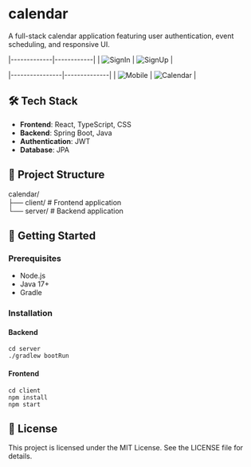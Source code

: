 # calendar

A full-stack calendar application featuring user authentication, event scheduling, and responsive UI.

|-------------|------------|
| ![SignIn](https://calendar-front-dev.s3.ap-northeast-2.amazonaws.com/images/signup.gif) | ![SignUp](https://calendar-front-dev.s3.ap-northeast-2.amazonaws.com/images/signin.gif) |


|----------------|--------------|
| ![Mobile](./images/mobile.gif) | ![Calendar](./images/calendar.gif) |



## 🛠️ Tech Stack

- **Frontend**: React, TypeScript, CSS
- **Backend**: Spring Boot, Java
- **Authentication**: JWT
- **Database**: JPA

## 📁 Project Structure

calendar/ 
<br>├── client/ # Frontend application
<br>└── server/ # Backend application

## 🚀 Getting Started

### Prerequisites

- Node.js
- Java 17+
- Gradle

### Installation

#### Backend

```
cd server
./gradlew bootRun
```

#### Frontend

```
cd client
npm install
npm start
```

## 📄 License

This project is licensed under the MIT License. See the LICENSE file for details.
